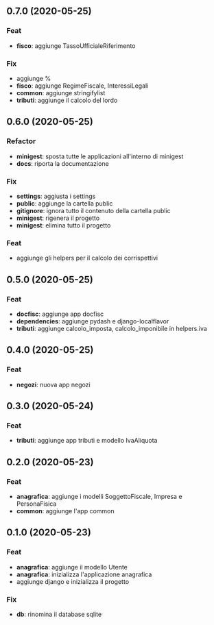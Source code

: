 ## 0.7.0 (2020-05-25)

### Feat

- **fisco**: aggiunge TassoUfficialeRiferimento

### Fix

- aggiunge %
- **fisco**: aggiunge RegimeFiscale, InteressiLegali
- **common**: aggiunge stringifylist
- **tributi**: aggiunge il calcolo del lordo

## 0.6.0 (2020-05-25)

### Refactor

- **minigest**: sposta tutte le applicazioni all'interno di minigest
- **docs**: riporta la documentazione

### Fix

- **settings**: aggiusta i settings
- **public**: aggiunge la cartella public
- **gitignore**: ignora tutto il contenuto della cartella public
- **minigest**: rigenera il progetto
- **minigest**: elimina tutto il progetto

### Feat

- aggiunge gli helpers per il calcolo dei corrispettivi

## 0.5.0 (2020-05-25)

### Feat

- **docfisc**: aggiunge app docfisc
- **dependencies**: aggiunge pydash e django-localflavor
- **tributi**: aggiunge calcolo_imposta, calcolo_imponibile in helpers.iva

## 0.4.0 (2020-05-25)

### Feat

- **negozi**: nuova app negozi

## 0.3.0 (2020-05-24)

### Feat

- **tributi**: aggiunge app tributi e modello IvaAliquota

## 0.2.0 (2020-05-23)

### Feat

- **anagrafica**: aggiunge i modelli SoggettoFiscale, Impresa e PersonaFisica
- **common**: aggiunge l'app common

## 0.1.0 (2020-05-23)

### Feat

- **anagrafica**: aggiunge il modello Utente
- **anagrafica**: inizializza l'applicazione anagrafica
- aggiunge django e inizializza il progetto

### Fix

- **db**: rinomina il database sqlite
